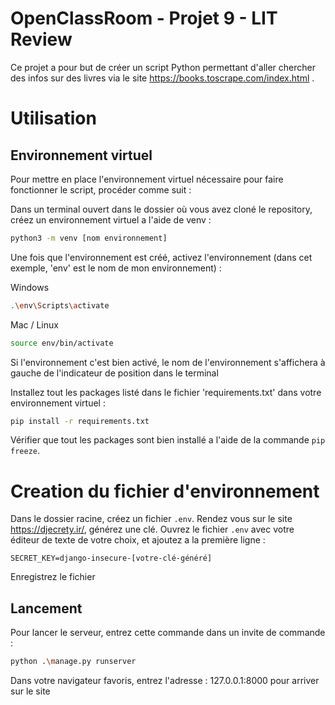 # OpenClassRoom - Projet 9 - LIT Review

Ce projet a pour but de créer un script Python permettant d'aller chercher des infos sur des livres via le site https://books.toscrape.com/index.html .

# Utilisation

## Environnement virtuel

Pour mettre en place l'environnement virtuel nécessaire pour faire fonctionner le script, procéder comme suit :

Dans un terminal ouvert dans le dossier où vous avez cloné le repository, créez un environnement virtuel a l'aide de 
venv :

```bash
python3 -m venv [nom environnement]
```

Une fois que l'environnement est créé, activez l'environnement (dans cet exemple, 'env' est le nom de mon environnement) :

Windows

```bash
.\env\Scripts\activate
```

Mac / Linux 

```bash
source env/bin/activate
```

Si l'environnement c'est bien activé, le nom de l'environnement s'affichera à gauche de l'indicateur de position 
dans le terminal

Installez tout les packages listé dans le fichier 'requirements.txt' dans votre environnement virtuel :

```bash
pip install -r requirements.txt
```

Vérifier que tout les packages sont bien installé a l'aide de la commande `pip freeze`.

# Creation du fichier d'environnement
Dans le dossier racine, créez un fichier `.env`.
Rendez vous sur le site https://djecrety.ir/, générez une clé.
Ouvrez le fichier `.env` avec votre éditeur de texte de votre choix, et ajoutez a la première ligne :
```text
SECRET_KEY=django-insecure-[votre-clé-généré]
```
Enregistrez le fichier

## Lancement

Pour lancer le serveur, entrez cette commande dans un invite de commande :
```bash
python .\manage.py runserver
```

Dans votre navigateur favoris, entrez l'adresse : 127.0.0.1:8000 pour arriver sur le site
